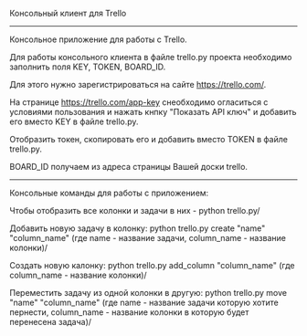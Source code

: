 Консольный клиент для Trello

--------

Консольное приложение для работы с Trello.

Для работы консольного клиента в файле trello.py проекта необходимо заполнить поля KEY, TOKEN, BOARD_ID.

Для этого нужно зарегистрироваться на сайте https://trello.com/.

На странице https://trello.com/app-key снеобходимо огласиться с условиями пользования и нажать кнпку "Показать API ключ" и добавить его вместо KEY в файле trello.py.

Отобразить токен, cкопировать его и добавить вместо TOKEN в файле trello.py.

BOARD_ID получаем из адреса страницы Вашей доски trello.

--------

Консольные команды для работы с приложением:

Чтобы отобразить все колонки и задачи в них - python trello.py/

Добавить новую задачу в колонку: python trello.py create "name" "column_name" (где name - название задачи, column_name - название колонки)/

Создать новую калонку: python trello.py add_column "column_name" (где column_name - название колонки)/

Переместить задачу из одной колонки в другую: python trello.py move "name" "column_name" (где name - название задачи которую хотите пернести, column_name - название колонки в которую будет перенесена задача)/
